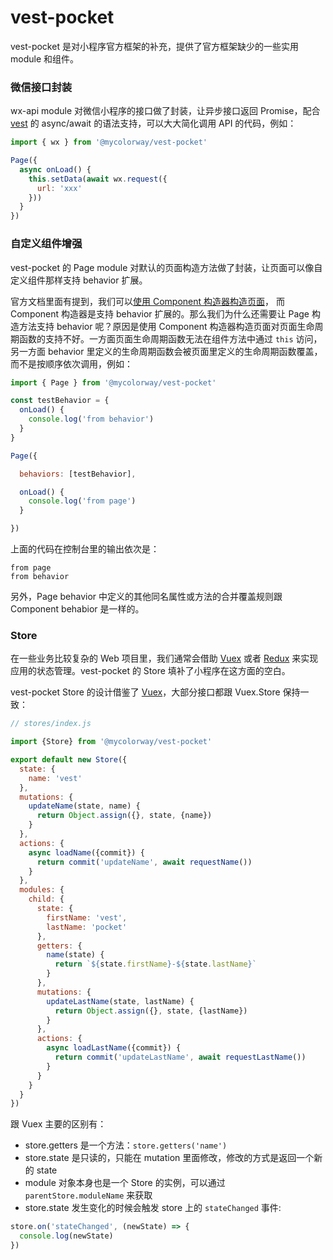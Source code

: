# vest-pocket

vest-pocket 是对小程序官方框架的补充，提供了官方框架缺少的一些实用 module 和组件。

### 微信接口封装

wx-api module 对微信小程序的接口做了封装，让异步接口返回 Promise，配合 [vest](https://github.com/mycolorway/vest) 的 async/await 的语法支持，可以大大简化调用 API 的代码，例如：

```js
import { wx } from '@mycolorway/vest-pocket'

Page({
  async onLoad() {
    this.setData(await wx.request({
      url: 'xxx'
    }))
  }
})
```

### 自定义组件增强

vest-pocket 的 Page module 对默认的页面构造方法做了封装，让页面可以像自定义组件那样支持 behavior 扩展。

官方文档里面有提到，我们可以[使用 Component 构造器构造页面](https://developers.weixin.qq.com/miniprogram/dev/framework/custom-component/component.html#%E4%BD%BF%E7%94%A8-component-%E6%9E%84%E9%80%A0%E5%99%A8%E6%9E%84%E9%80%A0%E9%A1%B5%E9%9D%A2)，
而 Component 构造器是支持 behavior 扩展的。那么我们为什么还需要让 Page 构造方法支持 behavior 呢？原因是使用 Component 构造器构造页面对页面生命周期函数的支持不好。一方面页面生命周期函数无法在组件方法中通过 `this` 访问，另一方面 behavior 里定义的生命周期函数会被页面里定义的生命周期函数覆盖，而不是按顺序依次调用，例如：

```js
import { Page } from '@mycolorway/vest-pocket'

const testBehavior = {
  onLoad() {
    console.log('from behavior')
  }
}

Page({

  behaviors: [testBehavior],

  onLoad() {
    console.log('from page')
  }

})
```

上面的代码在控制台里的输出依次是：

```
from page
from behavior
```

另外，Page behavior 中定义的其他同名属性或方法的合并覆盖规则跟 Component behabior 是一样的。

### Store

在一些业务比较复杂的 Web 项目里，我们通常会借助 [Vuex](https://vuex.vuejs.org/) 或者 [Redux](https://redux.js.org/) 来实现应用的状态管理。vest-pocket 的 Store 填补了小程序在这方面的空白。

vest-pocket Store 的设计借鉴了 [Vuex](https://vuex.vuejs.org/)，大部分接口都跟 Vuex.Store 保持一致：

```js
// stores/index.js

import {Store} from '@mycolorway/vest-pocket'

export default new Store({
  state: {
    name: 'vest'
  },
  mutations: {
    updateName(state, name) {
      return Object.assign({}, state, {name})
    }
  },
  actions: {
    async loadName({commit}) {
      return commit('updateName', await requestName())
    }
  },
  modules: {
    child: {
      state: {
        firstName: 'vest',
        lastName: 'pocket'
      },
      getters: {
        name(state) {
          return `${state.firstName}-${state.lastName}`
        }
      },
      mutations: {
        updateLastName(state, lastName) {
          return Object.assign({}, state, {lastName})
        }
      },
      actions: {
        async loadLastName({commit}) {
          return commit('updateLastName', await requestLastName())
        }
      }
    }
  }
})
```

跟 Vuex 主要的区别有：

* store.getters 是一个方法：`store.getters('name')`
* store.state 是只读的，只能在 mutation 里面修改，修改的方式是返回一个新的 state
* module 对象本身也是一个 Store 的实例，可以通过 `parentStore.moduleName` 来获取
* store.state 发生变化的时候会触发 store 上的 `stateChanged` 事件:

```js
store.on('stateChanged', (newState) => {
  console.log(newState)
})
```
